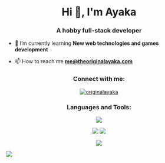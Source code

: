 <h1 align="center">Hi 👋, I'm Ayaka</h1>

<h3 align="center">A hobby full-stack developer</h3>

- 🌱 I’m currently learning **New web technologies and games development**

- 📫 How to reach me **me@theoriginalayaka.com**

<h3 align="center">Connect with me:</h3>

<p align="center">
<a href="https://twitter.com/originalayaka" target="blank"><img align="center" src="https://shields.io/badge/twitter-@OriginalAyaka-8a52dd?logo=twitter&style=for-the-badge&labelColor=200f30&logoColor=8a52dd" alt="originalayaka" />
</a>
</p>

<h3 align="center">Languages and Tools:</h3>

<p align="center">
  <img src="https://skillicons.dev/icons?i=js,ts,react,nextjs,electron,tailwind,nodejs,express,mongo,postgres,prisma,redis,git,cloudflare&perline=7" />
</p>

<p align="center">
  <img src="https://git-stats.ayaka.one/api?username=theoriginalayaka&show_icons=true&locale=en&bg_color=45,200f30,8a52dd&text_color=ffffff&icon_color=E24BEB&title_color=ffffff&hide_border=true">
  <img src="https://streak-stats.demolab.com?user=theoriginalayaka&theme=dark&hide_border=true&background=45%2C200F30%2C8A52DD&ring=B698E3&currStreakLabel=E24BEB&fire=E24BEB">
</p>
<p align="center">
  <img src="https://git-stats.ayaka.one/api/top-langs?username=theoriginalayaka&show_icons=true&locale=en&layout=compact&bg_color=45,200f30,8a52dd&text_color=ffffff&icon_color=E24BEB&ring_color=B698E3&title_color=ffffff&hide_border=true&hide=html,css,javascript">
</p>

<!-- useless tracking stuff -->

![](https://hit.yhype.me/github/profile?user_id=92409239)
